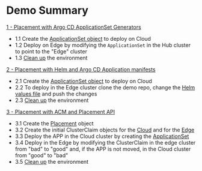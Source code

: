 # Demo Summary

[1 - Placement with Argo CD ApplicationSet Generators](doc/01-generators.md)   
  - 1.1 Create the [ApplicationSet object](../demo-manifest/01-generators/00-argocd-appset.yaml) to deploy on Cloud
  - 1.2 Deploy on Edge by modifying the `ApplicationSet` in the Hub cluster to point to the "Edge" cluster
  - 1.3 [Clean up](../demo-manifest/01-generators/01-clean-up.yaml) the environment

[2 - Placement with Helm and Argo CD Application manifests](doc/02-helm.md)
  - 2.1 Create the [ApplicationSet object](../demo-manifest/02-helm/00-argocd-app.yaml) to deploy on Cloud
  - 2.2 To deploy in the Edge cluster clone the demo repo, change the [Helm values file](../demo-manifest/02-helm/resources/00-argocd-app/values.yaml) and push the changes
  - 2.3 [Clean up](../demo-manifest/02-helm/01-clean-up.yaml) the environment

[3 - Placement with ACM and Placement API](doc/03-placement.md)
  - 3.1 Create the [Placement](../demo-manifest/03-placement-api/00-placement.yaml) object
  - 3.2 Create the initial ClusterClaim objects for the [Cloud](../demo-manifest/03-placement-api/01-clusterclaim-cloud.yaml) and for the [Edge](../demo-manifest/03-placement-api/01-clusterclaim-edge.yaml)
  - 3.3 Deploy the APP in the Cloud cluster by creating the [ApplicationSet](../demo-manifest/03-placement-api/02-argocd-appset.yaml)
  - 3.4 Deploy in the Edge by modifying the ClusterClaim in the edge cluster from "bad" to "good" and, if the APP is not moved, in the Cloud cluster from "good" to "bad"
  - 3.5 [Clean up](../demo-manifest/03-placement-api/03-clean-up.yaml) the environment

